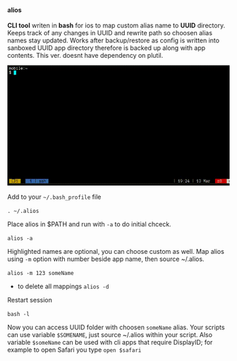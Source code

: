 #### alios

**CLI tool** writen in **bash** for ios to map custom alias name to **UUID** directory. Keeps track of any changes in UUID and rewrite path so choosen alias names stay updated.
Works after backup/restore as config is written into sanboxed UUID app directory therefore is backed up along with app contents. This ver. doesnt have dependency on plutil.


![alios](https://raw.githubusercontent.com/z448/alios/master/alios.gif)


Add to your `~/.bash_profile` file

`. ~/.alios`

Place alios in $PATH and run with `-a` to do initial chceck.

`alios -a`

Highlighted names are optional, you can choose custom as well. Map alios using `-m` option with number beside app name, then source ~/.alios.

`alios -m 123 someName`

- to delete all mappings
`alios -d`

Restart session

`bash -l`

Now you can access UUID folder with choosen `someName` alias. Your scripts can use variable `$SOMENAME`, just source ~/.alios within your script. Also variable `$someName` 
can be used with cli apps that require DisplayID; for example to open Safari you type `open $safari`



